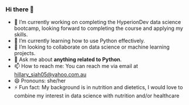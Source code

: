 ### Hi there 👋

- 🔭 I’m currently working on completing the HyperionDev data science bootcamp, looking forward to completing the course and applying my skills. 
- 🌱 I’m currently learning how to use Python effectively. 
- 👯 I’m looking to collaborate on data science or machine learning projects.
- 💬 Ask me about **anything related to Python**.
- 📫 How to reach me: You can reach me via email at hillary_siah05@yahoo.com.au
- 😄 Pronouns: she/her
- ⚡ Fun fact: My background is in nutrition and dietetics, I would love to combine my interest in data science with nutrition and/or healthcare
